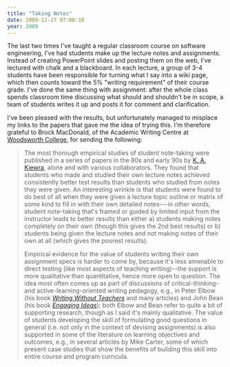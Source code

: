 ```yaml
---
title: "Taking Notes"
date: 2009-12-27 07:00:18
year: 2009
---
```

The last two times I've taught a regular classroom course on software engineering, I've had students make up the lecture notes and assignments. Instead of creating PowerPoint slides and posting them on the web, I've lectured with chalk and a blackboard. In each lecture, a group of 3-4 students have been responsible for turning what I say into a wiki page, which then counts toward the 5% "writing requirement" of their course grade. I've done the same thing with assignment: after the whole class spends classroom time discussing what should and shouldn't be in scope, a team of students writes it up and posts it for comment and clarification.

I've been pleased with the results, but unfortunately managed to misplace my links to the papers that gave me the idea of trying this. I'm therefore grateful to Brock MacDonald, of the Academic Writing Centre at <a href="http://www.wdw.utoronto.ca/index.php">Woodsworth College</a>, for sending the following:
<blockquote>The most thorough empirical studies of student note-taking were published in a series of papers in the 80s and early 90s by <a href="http://cehs07.unl.edu/fsinfo/cehs_pull.php?UserName=kkiewra&amp;What=publications&amp;Department=College%20of%20Education%20and%20Human%20Sciences">K. A. Kiewra</a>, alone and with various collaborators. They found that students who made and studied their own lecture notes achieved consistently better test results than students who studied from notes they were given. An interesting wrinkle is that students were found to do best of all when they were given a lecture topic outline or matrix of some kind to fill in with their own detailed notes---in other words, student note-taking that's framed or guided by limited input from the instructor leads to better results than either a) students making notes completely on their own (though this gives the 2nd best results) or b) students being given the lecture notes and not making notes of their own at all (which gives the poorest results).

Empirical evidence for the value of students writing their own assignment specs is harder to come by, because it's less amenable to direct testing (like most aspects of teaching writing)--the support is more qualitative than quantitative, hence more open to question. The idea most often comes up as part of discussions of critical-thinking- and active-learning-oriented writing pedagogy, e.g., in Peter Elbow (his book <a href="http://www.amazon.com/Writing-without-Teachers-Peter-Elbow/dp/0195120167"><em>Writing Without Teachers</em></a> and many articles) and John Bean (his book <a href="http://www.amazon.com/Engaging-Ideas-Professors-Integrating-Classroom/dp/0787902039"><em>Engaging Ideas</em></a>); both Elbow and Bean refer to quite a bit of supporting research, though as I said it's mainly qualitative. The value of students developing the skill of formulating good questions in general (i.e. not only in the context of devising assignments) is also supported in some of the literature on learning objectives and outcomes, e.g., in several articles by Mike Carter, some of which present case studies that show the benefits of building this skill into entire course and program curricula.</blockquote>
